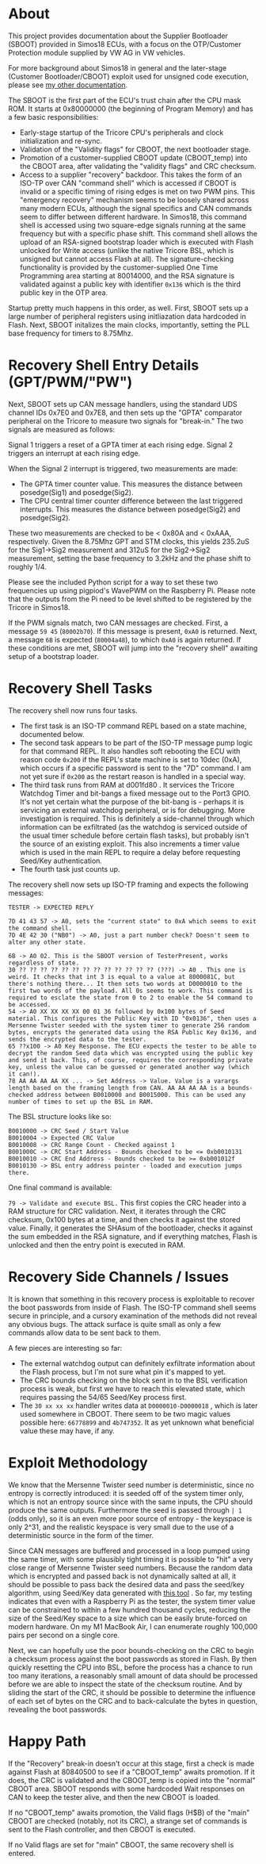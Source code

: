 # About

This project provides documentation about the Supplier Bootloader (SBOOT) provided in Simos18 ECUs, with a focus on the OTP/Customer Protection module supplied by VW AG in VW vehicles.

For more background about Simos18 in general and the later-stage (Customer Bootloader/CBOOT) exploit used for unsigned code execution, please see [my other documentation](https://github.com/bri3d/VW_Flash/blob/master/docs.md).

The SBOOT is the first part of the ECU's trust chain after the CPU mask ROM. It starts at 0x80000000 (the beginning of Program Memory) and has a few basic responsibilities:

* Early-stage startup of the Tricore CPU's peripherals and clock initialization and re-sync.
* Validation of the "Validity flags" for CBOOT, the next bootloader stage.
* Promotion of a customer-supplied CBOOT update (CBOOT_temp) into the CBOOT area, after validating the "validity flags" and CRC checksum.
* Access to a supplier "recovery" backdoor. This takes the form of an ISO-TP over CAN "command shell" which is accessed if CBOOT is invalid or a specific timing of rising edges is met on two PWM pins. This "emergency recovery" mechanism seems to be loosely shared across many modern ECUs, although the signal specifics and CAN commands seem to differ between different hardware. In Simos18, this command shell is accessed using two square-edge signals running at the same frequency but with a specific phase shift. This command shell allows the upload of an RSA-signed bootstrap loader which is executed with Flash unlocked for Write access (unlike the native Tricore BSL, which is unsigned but cannot access Flash at all). The signature-checking functionality is provided by the customer-supplied One Time Programming area starting at 80014000, and the RSA signature is validated against a public key with identifier `0x136` which is the third public key in the OTP area.

Startup pretty much happens in this order, as well. First, SBOOT sets up a large number of peripheral registers using initliazation data hardcoded in Flash. Next, SBOOT initalizes the main clocks, importantly, setting the PLL base frequency for timers to 8.75Mhz.

# Recovery Shell Entry Details (GPT/PWM/"PW")

Next, SBOOT sets up CAN message handlers, using the standard UDS channel IDs 0x7E0 and 0x7E8, and then sets up the "GPTA" comparator peripheral on the Tricore to measure two signals for "break-in." The two signals are measured as follows:

Signal 1 triggers a reset of a GPTA timer at each rising edge.
Signal 2 triggers an interrupt at each rising edge.

When the Signal 2 interrupt is triggered, two measurements are made:
* The GPTA timer counter value. This measures the distance between posedge(Sig1) and posedge(Sig2).
* The CPU central timer counter difference between the last triggered interrupts. This measures the distance between posedge(Sig2) and posedge(Sig2).

These two measurements are checked to be < 0x80A and < 0xAAA, respectively. Given the 8.75Mhz GPT and STM clocks, this yields 235.2uS for the Sig1->Sig2 measurement and 312uS for the Sig2->Sig2 measurement, setting the base frequency to 3.2kHz and the phase shift to roughly 1/4.

Please see the included Python script for a way to set these two frequencies up using pigpiod's WavePWM on the Raspberry Pi. Please note that the outputs from the Pi need to be level shifted to be registered by the Tricore in Simos18.

If the PWM signals match, two CAN messages are checked. First, a message `59 45` (`80002b70`). If this message is present, `0xA0` is returned. Next, a message `6B` is expected (`80004a48`), to which `0xA0` is again returned. If these conditions are met, SBOOT will jump into the "recovery shell" awaiting setup of a bootstrap loader.

# Recovery Shell Tasks

The recovery shell now runs four tasks.

* The first task is an ISO-TP command REPL based on a state machine, documented below.
* The second task appears to be part of the ISO-TP message pump logic for that command REPL. It also handles soft rebooting the ECU with reason code `0x200` if the REPL's state machine is set to 10dec (0xA), which occurs if a specific password is sent to the "7D" command. I am not yet sure if `0x200` as the restart reason is handled in a special way.
* The third task runs from RAM at d001fd80 . It services the Tricore Watchdog Timer and bit-bangs a fixed message out to the Port3 GPIO. It's not yet certain what the purpose of the bit-bang is - perhaps it is servicing an external watchdog peripheral, or is for debugging. More investigation is required. This is definitely a side-channel through which information can be exfiltrated (as the watchdog is serviced outside of the usual timer schedule before certain flash tasks), but probably isn't the source of an existing exploit. This also increments a timer value which is used in the main REPL to require a delay before requesting Seed/Key authentication. 
* The fourth task just counts up.

The recovery shell now sets up ISO-TP framing and expects the following messages:

```
TESTER -> EXPECTED REPLY

7D 41 43 57 -> A0, sets the "current state" to 0xA which seems to exit the command shell.
7D 4E 42 30 ("NB0") -> A0, just a part number check? Doesn't seem to alter any other state.

6B -> A0 02. This is the SBOOT version of TesterPresent, works regardless of state.
30 ?? ?? ?? ?? ?? ?? ?? ?? ?? ?? ?? ?? ?? (???) -> A0 . This one is weird. It checks that int 3 is equal to a value at 8000081C, but there's nothing there... It then sets two words at D0000010 to the first two words of the payload. All 0s seems to work. This command is required to esclate the state from 0 to 2 to enable the 54 command to be accessed.
54 -> A0 XX XX XX XX 00 01 36 followed by 0x100 bytes of Seed material. This configures the Public Key with ID "0x0136", then uses a Mersenne Twister seeded with the system timer to generate 256 random bytes, encrypts the generated data using the RSA Public Key 0x136, and sends the encrypted data to the tester.
65 ??x100 -> A0 Key Response. The ECU expects the tester to be able to decrypt the random Seed data which was encrypted using the public key and send it back. This, of course, requires the corresponding private key, unless the value can be guessed or generated another way (which it can!). 
78 AA AA AA AA XX ... -> Set Address -> Value. Value is a varargs length based on the framing length from CAN. AA AA AA AA is a bounds-checked address between B0010000 and B0015000. This can be used any number of times to set up the BSL in RAM.
```

The BSL structure looks like so:   

```
B0010000 -> CRC Seed / Start Value
B0010004 -> Expected CRC Value
B0010008 -> CRC Range Count - Checked against 1
B001000C -> CRC Start Address - Bounds checked to be <= 0xb0010131
B0010010 -> CRC End Address - Bounds checked to be >= 0xb001012f
B0010130 -> BSL entry address pointer - loaded and execution jumps there. 
```
One final command is available:

`79 -> Validate and execute BSL.` This first copies the CRC header into a RAM structure for CRC validation. Next, it iterates through the CRC checksum, 0x100 bytes at a time, and then checks it against the stored value. Finally, it generates the SHAsum of the bootloader, checks it against the sum embedded in the RSA signature, and if everything matches, Flash is unlocked and then the entry point is executed in RAM.

# Recovery Side Channels / Issues

It is known that something in this recovery process is exploitable to recover the boot passwords from inside of Flash. The ISO-TP command shell seems secure in principle, and a cursory examination of the methods did not reveal any obvious bugs. The attack surface is quite small as only a few commands allow data to be sent back to them.

A few pieces are interesting so far:

* The external watchdog output can definitely exfiltrate information about the Flash process, but I'm not sure what pin it's mapped to yet.
* The CRC bounds checking on the block sent in to the BSL verification process is weak, but first we have to reach this elevated state, which requires passing the 54/65 Seed/Key process first.
* The `30 xx xx xx` handler writes data at `D0000010-D0000018` , which is later used somewhere in CBOOT. There seem to be two magic values possible here: `66778899` and `4b747352`. It as yet unknown what beneficial value these may have, if any.

# Exploit Methodology

We know that the Mersenne Twister seed number is deterministic, since no entropy is correctly introduced: it is seeded off of the system timer only, which is not an entropy source since with the same inputs, the CPU should produce the same outputs. Furthermore the seed is passed through `| 1` (odds only), so it is an even more poor source of entropy - the keyspace is only 2^31, and the realistic keyspace is very small due to the use of a deterministic source in the form of the timer.

Since CAN messages are buffered and processed in a loop pumped using the same timer, with some plausibly tight timing it is possible to "hit" a very close range of Mersenne Twister seed numbers. Because the random data which is encrypted and passed back is not dynamically salted at all, it should be possible to pass back the desired data and pass the seed/key algorithm, using Seed/Key data generated with [this tool](twister.c) . So far, my testing indicates that even with a Raspberry Pi as the tester, the system timer value can be constrained to within a few hundred thousand cycles, reducing the size of the Seed/Key space to a size which can be easily brute-forced on modern hardware. On my M1 MacBook Air, I can enumerate roughly 100,000 pairs per second on a single core.  

Next, we can hopefully use the poor bounds-checking on the CRC to begin a checksum process against the boot passwords as stored in Flash. By then quickly resetting the CPU into BSL, before the process has a chance to run too many iterations, a reasonably small amount of data should be processed before we are able to inspect the state of the checksum routine. And by sliding the start of the CRC, it should be possible to determine the influence of each set of bytes on the CRC and to back-calculate the bytes in question, revealing the boot passwords.

# Happy Path

If the "Recovery" break-in doesn't occur at this stage, first a check is made against Flash at 80840500 to see if a "CBOOT_temp" awaits promotion. If it does, the CRC is validated and the CBOOT_temp is copied into the "normal" CBOOT area. SBOOT responds with some hardcoded Wait responses on CAN to keep the tester alive, and then the new CBOOT is loaded.

If no "CBOOT_temp" awaits promotion, the Valid flags (H$B) of the "main" CBOOT are checked (notably, not its CRC), a strange set of commands is sent to the Flash controller, and then CBOOT is executed.

If no Valid flags are set for "main" CBOOT, the same recovery shell is entered.

